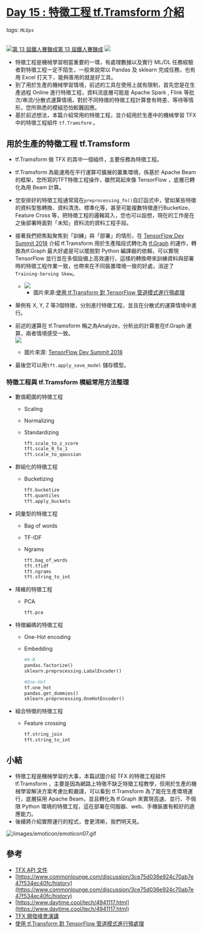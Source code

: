 # [Day 15 : 特徵工程 tf.Tramsform 介紹](https://ithelp.ithome.com.tw/articles/10263595)

###### tags: `MLOps`
[![](https://d1dwq032kyr03c.cloudfront.net/images/ironman_sticker/13/ai-and-data.png?sticker "第 13 屆鐵人賽鍊成")第 13 屆鐵人賽鍊成](https://ithelp.ithome.com.tw/users/20121130/ironman/4015)
[![](https://img.shields.io/badge/iThome%E9%90%B5%E4%BA%BA%E8%B3%BD2021-%E5%A8%81%E5%88%A9%E6%96%AF-blue)](https://ithelp.ithome.com.tw/articles/10263595)

-   特徵工程是機械學習相當重要的一環，有處理數據以及實行 ML/DL 任務經驗者對特徵工程一定不陌生，一般來說常以 Pandas 及 sklearn 完成任務，也有用 Excel 打天下，能夠善用的就是好工具。
-   到了用於生產的機械學習情境，前述的工具在使用上就有限制，首先您是在生產過程 Online 進行特徵工程，資料流底層可能是 Apache Spark , Flink 等批次/串流/分散式運算情境，對於不同特徵的特徵工程計算會有時差、等待等情形，您所熟悉的模組恐怕較難因應。
-   基於前述想法，本篇介紹常用的特徵工程，並介紹用於生產中的機械學習 TFX 中的特徵工程組件 `tf.Tramsform` 。

用於生產的特徵工程 tf.Tramsform
----------------------

-   tf.Tramsform 做 TFX 的其中一個組件，主要任務為特徵工程。
    
-   tf.Tramsform 為能運用在平行運算可擴展的叢集環境，係基於 Apache Beam 的框架，您所寫的TFT特徵工程操作，雖然寫起來像 TensorFlow ，底層已轉化為用 Beam 計算。
    
-   您安排好的特徵工程通常寫在`preprocessing_fn()`自訂函式中，譬如某些特徵的資料型態轉換、資料清洗、標準化等，甚至可能複數特徵進行Bucketize、Feature Cross 等，把特徵工程的邏輯寫入，您也可以設想，現在的工作是在之後部署時面對「未知」資料流的資料工程手段。
    
-   接著我們把焦點聚焦到「訓練」與「部署」的情形，在 [TensorFlow Dev Summit 2018](https://www.youtube.com/watch?v=vdG7uKQ2eKk&feature=youtu.be&t=199) 介紹 tf.Tramsform 用於生產階段式轉化為 [tf.Graph](https://www.tensorflow.org/guide/intro_to_graphs) 的運作，轉換為tf.Graph 最大好處是可以擺脫對 Python 編譯器的依賴，可以實現 TensorFlow 並行並在多個設備上高效運行，這樣的轉換帶來訓練資料與部署時的特徵工程作業一致，也帶來在不同裝置環境一致的好處，消逆了`Training-Serving Skew`。
    
    -   ![](https://i.imgur.com/dZJX0aX.png)
        -   圖片來源:[使用 tf.Transform 對 TensorFlow 管道模式進行預處理](https://kknews.cc/code/kbvlxgv.html)
-   舉例有 X, Y, Z 等3個特徵，分別進行特徵工程，並且在分散式的運算情境中進行。
    
-   前述的運算在 tf.Tramsform 稱之為Analyze，分析出的計算套在tf.Graph 運算，兩者情境感受一致。  
    ![](https://i.imgur.com/NyHjXUL.png)
    
    -   圖片來源: [TensorFlow Dev Summit 2018](https://www.youtube.com/watch?v=vdG7uKQ2eKk&feature=youtu.be&t=199)
-   最後您可以用`tft.apply_save_model` 儲存模型。
    

### 特徵工程與 tf.Tramsform 模組常用方法整理

-   數值範圍的特徵工程
    
    -   Scaling
    -   Normalizing
    -   Standardizing
        
        ```python
        tft.scale_to_z_score
        tft.scale_0_to_1
        tft.scale_to_qaussian
        
        ```
        
-   群組化的特徵工程
    
    -   Bucketizing
        
        ```python
        tft.bucketize
        tft.quantiles
        tft.apply_buckets
        
        ```
        
-   詞彙型的特徵工程
    
    -   Bag of words
    -   TF-IDF
    -   Ngrams
        
        ```python
        tft.bag_of_words
        tft.tfidf
        tft.ngrams
        tft.string_to_int
        
        ```
        
-   降維的特徵工程
    
    -   PCA
        
        ```python
        tft.pca
        
        ```
        
-   特徵編碼的特徵工程
    
    -   One-Hot encoding
    -   Embedding
        
        ```python
        #0-N
        pandas.factorize() 
        sklearn.preprocessing.LabalEncoder() 
        
        #One-Hot
        tf.one_hot
        pandas.get_dummies()
        sklearn.preprocessing.OneHotEncoder()
        
        ```
        
-   組合特徵的特徵工程
    
    -   Feature crossing
        
        ```python
        tf.string_join
        tft.string_to_int
        
        ```
        

小結
--

-   特徵工程是機械學習的大事，本篇試圖介紹 TFX 的特徵工程組件 tf.Tramsform ，主要是因為網路上特徵不缺乏特徵工程教學，但用於生產的機械學習解決方案考慮比較嚴謹，可以看到 tf.Tramsform 為了能在生產環境運行，底層採用 Apache Beam，並且轉化為 tf.Graph 來實現高速、並行、不侷限 Python 環境的特徵工程，這在部署在伺服器、web、手機裝置有較好的適應能力。
-   後續將介紹實際運行的程式，會更清晰，我們明天見。

![/images/emoticon/emoticon07.gif](https://ithelp.ithome.com.tw/images/emoticon/emoticon07.gif)

參考
--

-   [TFX API 文件](https://www.tensorflow.org/tfx/transform/api_docs/python/tft)
-   [https://www.commonlounge.com/discussion/3ce75d036e924c70ab7e47f534ec40fc/history](https://www.commonlounge.com/discussion/3ce75d036e924c70ab7e47f534ec40fc/history)
-   [https://www.daytime.cool/tech/4941117.html](https://www.daytime.cool/tech/4941117.html)
-   [TFX 開發峰會演講](https://www.youtube.com/watch?v=vdG7uKQ2eKk&feature=youtu.be&t=199)
-   [使用 tf.Transform 對 TensorFlow 管道模式進行預處理](https://kknews.cc/code/kbvlxgv.html)
